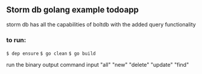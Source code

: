 
## Storm db golang example todoapp

storm db has all the capabilities of boltdb with the added query functionality 

### to run:
`$ dep ensure`
`$ go clean`
`$ go build`

run the binary output
command input
	"all"
	"new"
	"delete"
	"update"
	"find"
